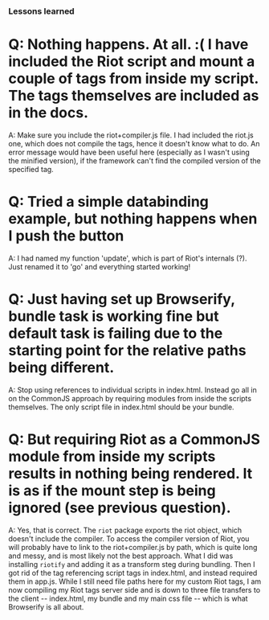 ### Lessons learned ###

# Q: Nothing happens. At all. :( I have included the Riot script and mount a couple of tags from inside my script. The tags themselves are included as in the docs. #
A: Make sure you include the riot+compiler.js file. I had included the riot.js one, which does not compile the tags, hence it doesn't know what to do. An error message would have been useful here (especially as I wasn't using the minified version), if the framework can't find the compiled version of the specified tag.

# Q: Tried a simple databinding example, but nothing happens when I push the button #
A: I had named my function 'update', which is part of Riot's internals (?). Just renamed it to 'go' and everything started working!

# Q: Just having set up Browserify, bundle task is working fine but default task is failing due to the starting point for the relative paths being different.
A: Stop using references to individual scripts in index.html. Instead go all in on the CommonJS approach by requiring modules from inside the scripts themselves. The only script file in index.html should be your bundle.

# Q: But requiring Riot as a CommonJS module from inside my scripts results in nothing being rendered. It is as if the mount step is being ignored (see previous question).
A: Yes, that is correct. The `riot` package exports the riot object, which doesn't include the compiler. To access the compiler version of Riot, you will probably have to link to the riot+compiler.js by path, which is quite long and messy, and is most likely not the best approach. 
What I did was installing `riotify` and adding it as a transform steg during bundling. Then I got rid of the tag referencing script tags in index.html, and instead required them in app.js. While I still need file paths here for my custom Riot tags, I am now compiling my Riot tags server side and is down to three file transfers to the client -- index.html, my bundle and my main css file -- which is what Browserify is all about.

